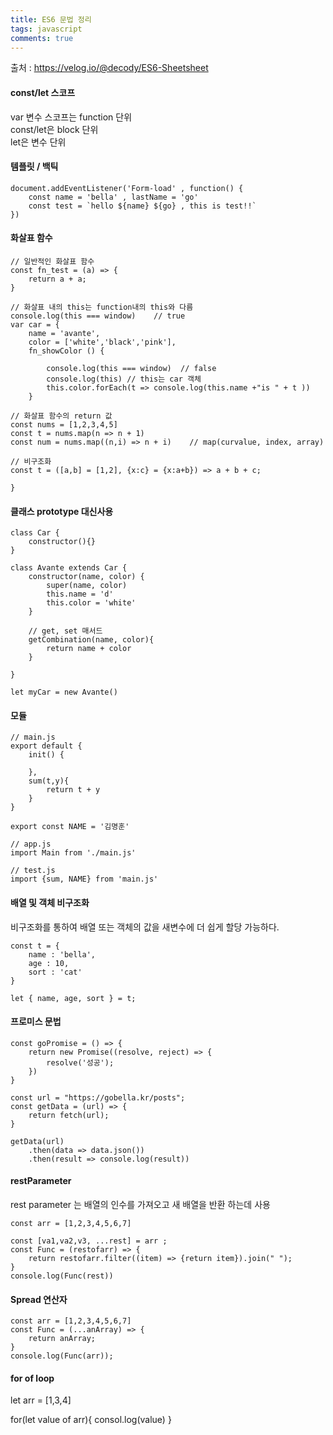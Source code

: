 ```yaml
---
title: ES6 문법 정리
tags: javascript
comments: true
---
```


출처 : https://velog.io/@decody/ES6-Sheetsheet

#### const/let 스코프 ####
var 변수 스코프는 function 단위   
const/let은 block 단위    
let은 변수 단위   

#### 템플릿 / 백틱 ####
```
document.addEventListener('Form-load' , function() {
    const name = 'bella' , lastName = 'go'
    const test = `hello ${name} ${go} , this is test!!`
})
```


#### 화살표 함수 ####
```
// 일반적인 화살표 함수
const fn_test = (a) => {
    return a + a;
}

// 화살표 내의 this는 function내의 this와 다름
console.log(this === window)    // true
var car = {
    name = 'avante',
    color = ['white','black','pink'],
    fn_showColor () {

        console.log(this === window)  // false
        console.log(this) // this는 car 객체
        this.color.forEach(t => console.log(this.name +"is " + t )) 
    }

// 화살표 함수의 return 값
const nums = [1,2,3,4,5]
const t = nums.map(n => n + 1)
const num = nums.map((n,i) => n + i)    // map(curvalue, index, array)

// 비구조화 
const t = ([a,b] = [1,2], {x:c} = {x:a+b}) => a + b + c;

}
```

#### 클래스 prototype 대신사용 ####
```
class Car {
    constructor(){}
}

class Avante extends Car {
    constructor(name, color) {
        super(name, color)
        this.name = 'd'
        this.color = 'white'
    }

    // get, set 매서드
    getCombination(name, color){
        return name + color
    }

}

let myCar = new Avante()
```

#### 모듈 ####
```
// main.js
export default {
    init() {
        
    },
    sum(t,y){
        return t + y
    }
}

export const NAME = '김명훈'

// app.js
import Main from './main.js'

// test.js
import {sum, NAME} from 'main.js'
```


#### 배열 및 객체 비구조화 ####
비구조화를 통하여 배열 또는 객체의 값을 새변수에 더 쉽게 할당 가능하다.   
```
const t = {
    name : 'bella',
    age : 10, 
    sort : 'cat'
}

let { name, age, sort } = t;

```

#### 프로미스 문법 ####
```
const goPromise = () => {
    return new Promise((resolve, reject) => {
        resolve('성공');
    })
}

const url = "https://gobella.kr/posts";
const getData = (url) => {
    return fetch(url);
}

getData(url)
    .then(data => data.json())
    .then(result => console.log(result))
```

#### restParameter ####
rest parameter 는 배열의 인수를 가져오고 새 배열을 반환 하는데 사용   

```
const arr = [1,2,3,4,5,6,7]

const [va1,va2,v3, ...rest] = arr ;
const Func = (restofarr) => {
    return restofarr.filter((item) => {return item}).join(" ");
}
console.log(Func(rest))

```
#### Spread 연산자 ####
```
const arr = [1,2,3,4,5,6,7]
const Func = (...anArray) => {
    return anArray;
}
console.log(Func(arr));
```

#### for of loop ####

let arr = [1,3,4]

for(let value of arr){
    consol.log(value)
}
